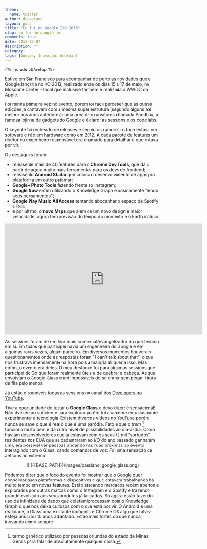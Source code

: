 ```yaml
---
theme:
  name: twitter
author: dcassiano
layout: post
title: "Eu fui no Google I/O 2013"
slug: eu-fui-no-google-io
comments: true
date: 2013-06-07
description: ""
category: 
tags: [Google, Inovação, Android]
---
```

{% include JB/setup %}

Estive em San Francisco para acompanhar de perto as novidades que o Google lançaria no I/O 2013, realizado entre os dias 15 a 17 de maio, no Moscone Center - local que inclusive também é realizada a WWDC da Apple.

Foi minha primeira vez no evento, porém foi fácil perceber que as outras edições já contavam com a mesma super estrutura (segundo alguns até melhor nos anos anteriores): uma área de expositores chamada Sandbox, a famosa lojinha de gadgets do Google e é claro: as sessions e os code labs.

O keynote foi recheado de releases e seguiu os rumores: o foco estava em software e não em hardware como em 2012. A cada pacote de features um diretor ou engenheiro responsável era chamado  para detalhar o que estava por vir. 

Os destaques foram: 

* release de mais de 40 features para o __Chrome Dev Tools__, que dá a partir de agora muito mais ferramentas para os devs de frontend; 
* release do __Android Studio__ que coloca o desenvolvimento de apps pra plataforma em outro patamar; 
* __Google+ Photo Tools__ fazendo frente ao Instagram; 
* __Google Now__ enfim utilizando o Knowledge Graph e basicamente "lendo seus pensamentos"; 
* __Google Play Music All Access__ tentando abocanhar o espaço de Spotify e Rdio;
* e por último, o __novo Maps__ que além de um novo design e maior velocidade, agora tem previsão do tempo do momento e o Earth incluso.


<center>
<iframe width="640" height="360" src="https://www.youtube.com/embed/9pmPa_KxsAM?feature=player_embedded" frameborder="0">
    10
</iframe>
</center>


As sessions foram de um teor mais comercial/evangelizador do que técnico em si. Em todas que participei havia um engenheiro do Google e em algumas raras vezes, algum parceiro. Em diversos momentos houveram questionamentos onde as respostas foram "I can't talk about that", o que nos frustrava imensamente na hora pois a maioria ali queria isso. Mas enfim, o evento era deles. O meu destaque foi para algumas sessions que participei de Go que foram realmente úteis e de quebrar a cabeça. As que envolviam o Google Glass eram impossíveis de se entrar sem pegar 1 hora de fila pelo menos.

Já estão disponíveis todas as sessions no canal dos [Developers no YouTube](http://www.youtube.com/user/GoogleDevelopers).

Tive a oportunidade de testar o __Google Glass__ e devo dizer: é sensacional! Não tive tempo suficiente para explorar porém foi altamente entusiasmante experimentar a tecnologia. Existem diversos vídeos no YouTube porém nunca se sabe o que é real o que é uma paródia. Fato é que o _trem_ [^trem] funciona muito bem e dá outro nível de possibilidades ao dia-a-dia. Como haviam desenvolvedores que já estavam com os seus (2 mil "sortudos" residentes nos EUA que se cadastraram no I/O do ano passado ganharam um), era possível ver pessoas andando nas ruas próximas ao evento interagindo com o Glass, dando comandos de voz. Foi uma sensação de Jetsons ao extremo!

<div style="text-align: center;" markdown="1">
    ![]({{BASE_PATH}}/images/cassiano_google_glass.png)
</div>

Podemos dizer que o foco do evento foi mostrar que o Google quer consolidar suas plataformas e dispositivos e que estavam trabalhando há muito tempo em novas features. Estão atacando mercados recém abertos e explorados por outras marcas como o Instagram e o Spotify e trazendo grande evolução aos seus produtos já lançados. Só agora estão fazendo uso da infinidade de dados que coletam/processam com o Knowledge Graph o que nos deixa curiosos com o que está por vir. O Android é uma realidade, o Glass uma excitante incógnita e Chrome OS algo que talvez esteja uns 5 ou 10 anos adiantado. Estão mais fortes do que nunca, inovando como sempre.

[^trem]: termo genérico utilizado por pessoas oriundas do estado de Minas Gerais para falar de absolutamente qualquer coisa.



